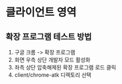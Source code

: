 # 클라이언트 영역

## 확장 프로그램 테스트 방법

1. 구글 크롬 -> 확장 프로그램
2. 화면 우측 상단 개발자 모드 활성화
3. 좌측 상단 압축해제된 확장 프로그램 로드 클릭
4. client/chrome-atk 디렉토리 선택
